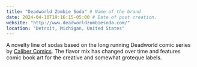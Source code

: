 ```yaml
---
title: "Deadworld Zombie Soda" # Name of the brand
date: 2024-04-10T19:16:15-05:00 # Date of post creation.
website: "http://www.deadworldzombiesoda.com/"
location: "Detroit, Michigan, United States"
---
```


A novelty line of sodas based on the long running Deadworld comic series by [Caliber Comics](https://calibercomics.com/). The flavor mix has changed over time and features comic book art for the creative and somewhat groteque labels.
